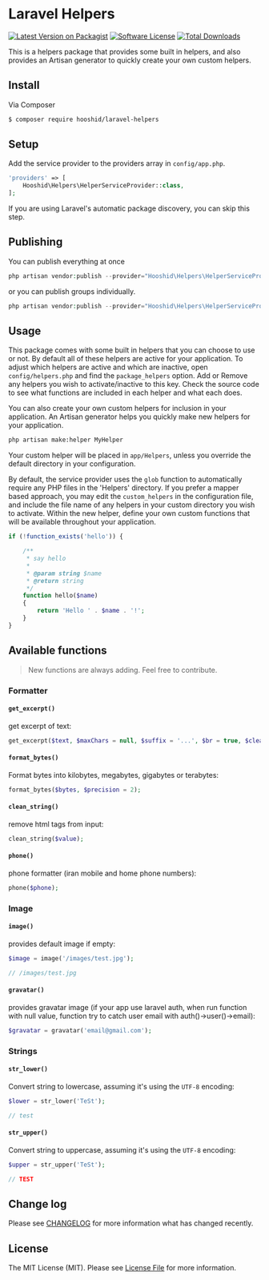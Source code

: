 # Laravel Helpers

[![Latest Version on Packagist][ico-version]][link-packagist]
[![Software License][ico-license]](LICENSE.md)
[![Total Downloads][ico-downloads]][link-downloads]

This is a helpers package that provides some built in helpers, and also provides an Artisan generator to quickly create your own custom helpers.

## Install

Via Composer

``` bash
$ composer require hooshid/laravel-helpers
```

## Setup

Add the service provider to the providers array in `config/app.php`.

``` php
'providers' => [
    Hooshid\Helpers\HelperServiceProvider::class,
];
```

If you are using Laravel's automatic package discovery, you can skip this step.

## Publishing

You can publish everything at once

``` php
php artisan vendor:publish --provider="Hooshid\Helpers\HelperServiceProvider"
```

or you can publish groups individually.

``` php
php artisan vendor:publish --provider="Hooshid\Helpers\HelperServiceProvider" --tag="config"
```

## Usage

This package comes with some built in helpers that you can choose to use or not. By default all of these helpers are active for your application. To adjust which helpers are active and which are inactive, open `config/helpers.php` and find the `package_helpers` option. Add or Remove any helpers you wish to activate/inactive to this key. Check the source code to see what functions are included in each helper and what each does.

You can also create your own custom helpers for inclusion in your application. An Artisan generator helps you quickly make new helpers for your application. 

``` sh
php artisan make:helper MyHelper
```

Your custom helper will be placed in `app/Helpers`, unless you override the default directory in your configuration.

By default, the service provider uses the `glob` function to automatically require any PHP files in the 'Helpers' directory. If you prefer a mapper based approach, you may edit the `custom_helpers` in the configuration file, and include the file name of any helpers in your custom directory you wish to activate. Within the new helper, define your own custom functions that will be available throughout your application.

``` php
if (!function_exists('hello')) {

    /**
     * say hello
     *
     * @param string $name
     * @return string
     */
    function hello($name)
    {
        return 'Hello ' . $name . '!';
    }
}
```

## Available functions

> New functions are always adding. Feel free to contribute.

### Formatter

#### `get_excerpt()`

get excerpt of text:

```php
get_excerpt($text, $maxChars = null, $suffix = '...', $br = true, $clean_html = true);

```

#### `format_bytes()`

Format bytes into kilobytes, megabytes, gigabytes or terabytes:

```php
format_bytes($bytes, $precision = 2);

```


#### `clean_string()`

remove html tags from input:

```php
clean_string($value);

```


#### `phone()`

phone formatter (iran mobile and home phone numbers):

```php
phone($phone);

```

### Image

#### `image()`

provides default image if empty:

```php
$image = image('/images/test.jpg');

// /images/test.jpg

```

#### `gravatar()`

provides gravatar image (if your app use laravel auth, when run function with null value, function try to catch user email with auth()->user()->email):

```php
$gravatar = gravatar('email@gmail.com');

```

### Strings

#### `str_lower()`

Convert string to lowercase, assuming it's using the `UTF-8` encoding:

```php
$lower = str_lower('TeSt');

// test
```

#### `str_upper()`

Convert string to uppercase, assuming it's using the `UTF-8` encoding:

```php
$upper = str_upper('TeSt');

// TEST
```


## Change log

Please see [CHANGELOG](CHANGELOG.md) for more information what has changed recently.

## License

The MIT License (MIT). Please see [License File](LICENSE.md) for more information.

[ico-version]: https://img.shields.io/packagist/v/hooshid/laravel-helpers.svg?style=flat-square
[ico-license]: https://img.shields.io/badge/license-MIT-brightgreen.svg?style=flat-square
[ico-downloads]: https://img.shields.io/packagist/dt/hooshid/laravel-helpers.svg?style=flat-square

[link-packagist]: https://packagist.org/packages/hooshid/laravel-helpers
[link-downloads]: https://packagist.org/packages/hooshid/laravel-helpers
